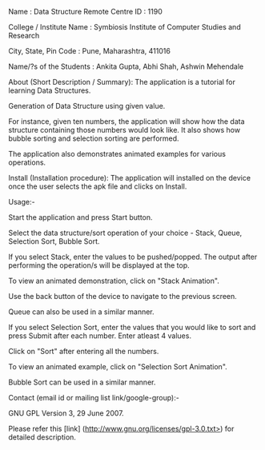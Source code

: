 Name : Data Structure
Remote Centre ID  : 1190

College / Institute Name : Symbiosis Institute of Computer Studies and Research

City, State, Pin Code : Pune, Maharashtra, 411016

Name/?s of the Students : Ankita Gupta, Abhi Shah, Ashwin Mehendale

About (Short Description / Summary): 
The application is a tutorial for learning Data Structures.

Generation of Data Structure using given value. 

For instance, given ten numbers, the application will show how the data structure containing those numbers would look like. It also shows how bubble sorting and selection sorting are performed.

The application also demonstrates animated examples for various operations.

Install (Installation procedure): The application will installed on the device once the user selects the apk file and clicks on Install.

Usage:-

Start the application and press Start button.

Select the data structure/sort operation of your choice - Stack, Queue, Selection Sort, Bubble Sort.

If you select Stack, enter the values to be pushed/popped. The output after performing the operation/s will be displayed at the top.

To view an animated demonstration, click on "Stack Animation".

Use the back button of the device to navigate to the previous screen.

Queue can also be used in a similar manner.

If you select Selection Sort, enter the values that you would like to sort and press Submit after each number. Enter atleast 4 values.

Click on "Sort" after entering all the numbers.

To view an animated example, click on "Selection Sort Animation".

Bubble Sort can be used in a similar manner. 

Contact (email id or mailing list link/google-group):- 

GNU GPL Version 3, 29 June 2007.

Please refer this [link] (http://www.gnu.org/licenses/gpl-3.0.txt>) for detailed description.